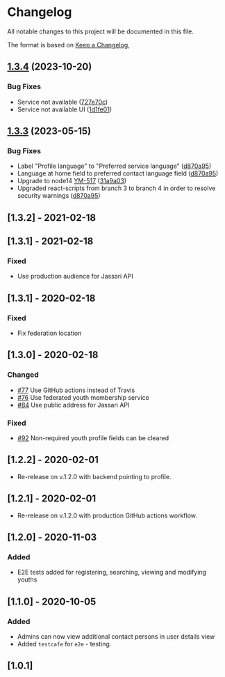 # Changelog
All notable changes to this project will be documented in this file.

The format is based on [Keep a Changelog](https://keepachangelog.com/en/1.0.0/),

## [1.3.4](https://github.com/City-of-Helsinki/youth-membership-admin-ui/compare/youth-membership-admin-ui-v1.3.3...youth-membership-admin-ui-v1.3.4) (2023-10-20)


### Bug Fixes

* Service not available ([727e70c](https://github.com/City-of-Helsinki/youth-membership-admin-ui/commit/727e70c0b71de0b2a8daed63494e645b3eb73727))
* Service not available UI ([1d1fe01](https://github.com/City-of-Helsinki/youth-membership-admin-ui/commit/1d1fe019cc6be98881a78aa82fbb812e702a00c0))

## [1.3.3](https://github.com/City-of-Helsinki/youth-membership-admin-ui/compare/youth-membership-admin-ui-v1.3.2...youth-membership-admin-ui-v1.3.3) (2023-05-15)


### Bug Fixes

* Label "Profile language" to "Preferred service language" ([d870a95](https://github.com/City-of-Helsinki/youth-membership-admin-ui/commit/d870a959a9e4a63f532236acc6bffd4073d785e6))
* Language at home field to preferred contact language field ([d870a95](https://github.com/City-of-Helsinki/youth-membership-admin-ui/commit/d870a959a9e4a63f532236acc6bffd4073d785e6))
* Upgrade to node14 [YM-517](https://helsinkisolutionoffice.atlassian.net/browse/YM-517) ([31a9a03](https://github.com/City-of-Helsinki/youth-membership-admin-ui/commit/31a9a03cf7213331829e28e27092f446a5cf456f))
* Upgraded react-scripts from branch 3 to branch 4 in order to resolve security warnings ([d870a95](https://github.com/City-of-Helsinki/youth-membership-admin-ui/commit/d870a959a9e4a63f532236acc6bffd4073d785e6))

## [1.3.2] - 2021-02-18

## [1.3.1] - 2021-02-18

### Fixed

- Use production audience for Jassari API

## [1.3.1] - 2020-02-18

### Fixed

- Fix federation location

## [1.3.0] - 2020-02-18

### Changed
- [#77](https://github.com/City-of-Helsinki/youth-membership-admin-ui/pull/77) Use GitHub actions instead of Travis
- [#76](https://github.com/City-of-Helsinki/youth-membership-admin-ui/pull/76) Use federated youth membership service
- [#84](https://github.com/City-of-Helsinki/youth-membership-admin-ui/pull/84) Use public address for Jassari API

### Fixed
- [#92](https://github.com/City-of-Helsinki/youth-membership-admin-ui/pull/92) Non-required youth profile fields can be cleared

## [1.2.2] - 2020-02-01
- Re-release on v.1.2.0 with backend pointing to profile.

## [1.2.1] - 2020-02-01
- Re-release on v.1.2.0 with production GitHub actions workflow.

## [1.2.0] - 2020-11-03
### Added
- E2E tests added for registering, searching, viewing and modifying youths

## [1.1.0] - 2020-10-05
### Added
- Admins can now view additional contact persons in user details view
- Added `testcafe` for `e2e` - testing.


## [1.0.1]
